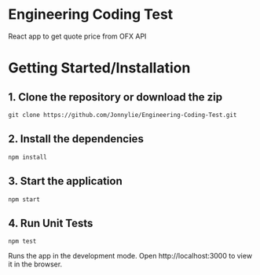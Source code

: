 # Engineering Coding Test

React app to get quote price from OFX API

# Getting Started/Installation

## 1. Clone the repository or download the zip

```
git clone https://github.com/Jonnylie/Engineering-Coding-Test.git
```

## 2. Install the dependencies

```
npm install
```

## 3. Start the application

```
npm start
```

## 4. Run Unit Tests

```
npm test
```

Runs the app in the development mode.
Open http://localhost:3000 to view it in the browser.
